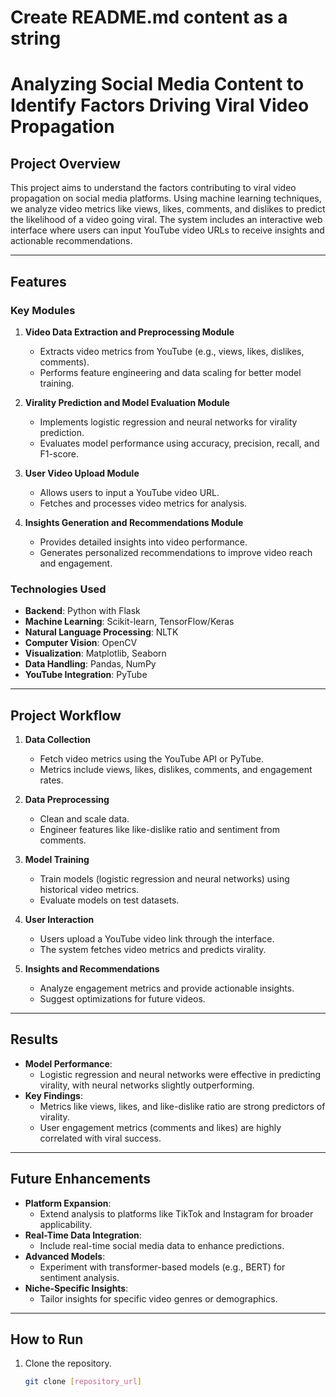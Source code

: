 # Create README.md content as a string
# Analyzing Social Media Content to Identify Factors Driving Viral Video Propagation

## Project Overview

This project aims to understand the factors contributing to viral video propagation on social media platforms. Using machine learning techniques, we analyze video metrics like views, likes, comments, and dislikes to predict the likelihood of a video going viral. The system includes an interactive web interface where users can input YouTube video URLs to receive insights and actionable recommendations.

---

## Features

### Key Modules
1. **Video Data Extraction and Preprocessing Module**
   - Extracts video metrics from YouTube (e.g., views, likes, dislikes, comments).
   - Performs feature engineering and data scaling for better model training.

2. **Virality Prediction and Model Evaluation Module**
   - Implements logistic regression and neural networks for virality prediction.
   - Evaluates model performance using accuracy, precision, recall, and F1-score.

3. **User Video Upload Module**
   - Allows users to input a YouTube video URL.
   - Fetches and processes video metrics for analysis.

4. **Insights Generation and Recommendations Module**
   - Provides detailed insights into video performance.
   - Generates personalized recommendations to improve video reach and engagement.

### Technologies Used
- **Backend**: Python with Flask
- **Machine Learning**: Scikit-learn, TensorFlow/Keras
- **Natural Language Processing**: NLTK
- **Computer Vision**: OpenCV
- **Visualization**: Matplotlib, Seaborn
- **Data Handling**: Pandas, NumPy
- **YouTube Integration**: PyTube

---

## Project Workflow

1. **Data Collection**
   - Fetch video metrics using the YouTube API or PyTube.
   - Metrics include views, likes, dislikes, comments, and engagement rates.

2. **Data Preprocessing**
   - Clean and scale data.
   - Engineer features like like-dislike ratio and sentiment from comments.

3. **Model Training**
   - Train models (logistic regression and neural networks) using historical video metrics.
   - Evaluate models on test datasets.

4. **User Interaction**
   - Users upload a YouTube video link through the interface.
   - The system fetches video metrics and predicts virality.

5. **Insights and Recommendations**
   - Analyze engagement metrics and provide actionable insights.
   - Suggest optimizations for future videos.

---

## Results

- **Model Performance**:
  - Logistic regression and neural networks were effective in predicting virality, with neural networks slightly outperforming.
- **Key Findings**:
  - Metrics like views, likes, and like-dislike ratio are strong predictors of virality.
  - User engagement metrics (comments and likes) are highly correlated with viral success.

---

## Future Enhancements

- **Platform Expansion**:
  - Extend analysis to platforms like TikTok and Instagram for broader applicability.
- **Real-Time Data Integration**:
  - Include real-time social media data to enhance predictions.
- **Advanced Models**:
  - Experiment with transformer-based models (e.g., BERT) for sentiment analysis.
- **Niche-Specific Insights**:
  - Tailor insights for specific video genres or demographics.

---

## How to Run

1. Clone the repository.
   ```bash
   git clone [repository_url]
